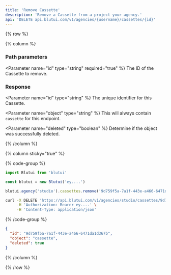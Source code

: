 ```yaml
---
title: 'Remove Cassette'
description: 'Remove a Cassette from a project your agency.'
api: 'DELETE api.blutui.com/v1/agencies/{username}/cassettes/{id}'
---
```


{% row %}

{% column %}
### Path parameters

<Parameter name="id" type="string" required="true" %}
The ID of the Cassette to remove.
</Parameter>

### Response

<Parameter name="id" type="string" %}
The unique identifier for this Cassette.
</Parameter>

<Parameter name="object" type="string" %}
This will always contain `cassette` for this endpoint.
</Parameter>

<Parameter name="deleted" type="boolean" %}
Determine if the object was successfully deleted.
</Parameter>

{% /column %}

{% column sticky="true" %}

{% code-group %}

```ts {% process=false filename="Node.js" %}
import Blutui from 'blutui'

const blutui = new Blutui('ey....')

blutui.agency('studio').cassettes.remove('9d759f5a-7a1f-443e-a466-6471da1d367b')
```

```bash {% process=false filename="cURL" %}
curl -X DELETE 'https://api.blutui.com/v1/agencies/studio/cassettes/9d759f5a-7a1f-443e-a466-6471da1d367b' \
     -H 'Authorization: Bearer ey....' \
     -H 'Content-Type: application/json'
```

{% /code-group %}

```json {% process=false filename="Response" %}
{
  "id": "9d759f5a-7a1f-443e-a466-6471da1d367b",
  "object": "cassette",
  "deleted": true
}
```

{% /column %}

{% /row %}
